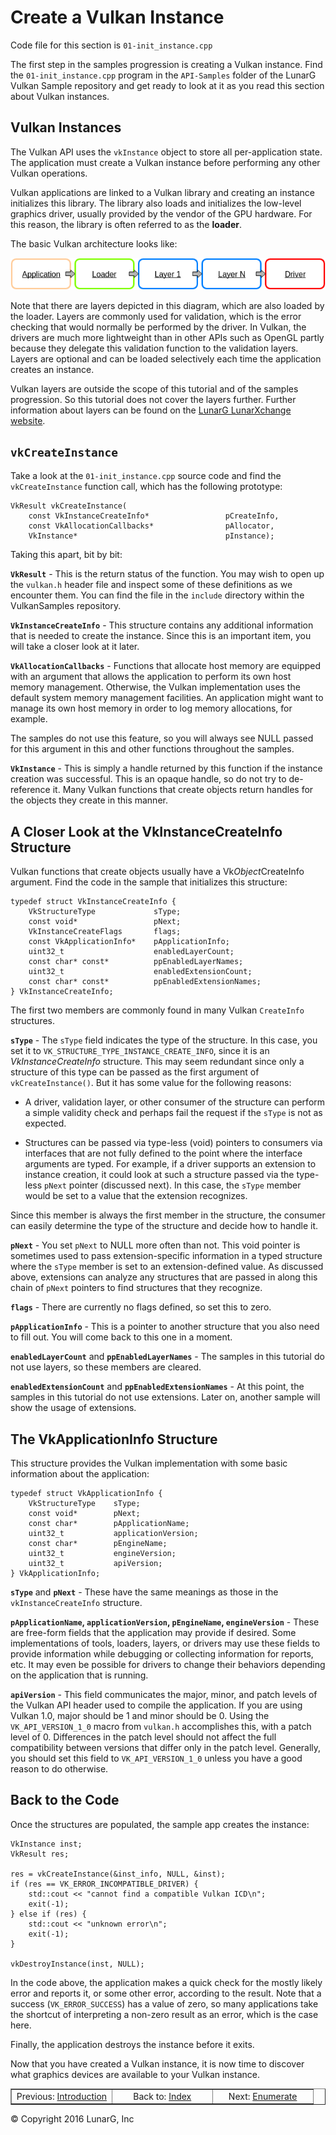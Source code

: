 # Create a Vulkan Instance

<link href="../css/lg_stylesheet.css" rel="stylesheet"></link>

Code file for this section is `01-init_instance.cpp`

The first step in the samples progression is creating a
Vulkan instance.
Find the `01-init_instance.cpp` program in the `API-Samples` folder
of the LunarG Vulkan Sample repository and get ready to look
at it as you read this section about Vulkan instances.

## Vulkan Instances

The Vulkan API uses the `vkInstance` object to store all
per-application state.
The application must create a Vulkan instance
before performing any other Vulkan operations.

Vulkan applications are linked to a Vulkan library and
creating an instance initializes this library.
The library also loads and initializes the low-level graphics driver,
usually provided by the vendor of the GPU hardware.
For this reason, the library is often referred to as
the **loader**.

The basic Vulkan architecture looks like:

![Basic App Loader](../images/BasicAppLoader.png)

Note that there are layers depicted in this diagram,
which are also loaded by the loader.
Layers are commonly used for validation, which is the error
checking that would normally be performed by the driver.
In Vulkan, the drivers are much more lightweight than in
other APIs such as OpenGL partly because they delegate this
validation function to the validation layers.
Layers are optional and can be loaded selectively each
time the application creates an instance.

Vulkan layers are outside the scope of this tutorial
and of the samples progression.
So this tutorial does not cover the layers further.
Further information about layers can be found on the
[LunarG LunarXchange website](https://vulkan.lunarg.com).

## `vkCreateInstance`

Take a look at the `01-init_instance.cpp` source code and find the
`vkCreateInstance` function call, which has the following
prototype:

    VkResult vkCreateInstance(
        const VkInstanceCreateInfo*                 pCreateInfo,
        const VkAllocationCallbacks*                pAllocator,
        VkInstance*                                 pInstance);

Taking this apart, bit by bit:

**`VkResult`** -
This is the return status of the function.
You may wish to open up the `vulkan.h` header file and
inspect some of these definitions as we encounter them.
You can find the file in the `include` directory within the
VulkanSamples repository.

**`VkInstanceCreateInfo`** -
This structure contains any additional information that is
needed to create the instance.
Since this is an important item, you will take a closer look at it later.

**`VkAllocationCallbacks`** -
Functions that allocate host memory are equipped with an argument that
allows the application to perform its own host memory management.
Otherwise, the Vulkan implementation uses the default system
memory management facilities.
An application might want to manage its own host memory
in order to log memory allocations, for example.

The samples do not use this feature, so you will always see NULL passed
for this argument in this and other functions throughout the samples.

**`VkInstance`** -
This is simply a handle returned by this function if the instance
creation was successful.
This is an opaque handle, so do not try to de-reference it.
Many Vulkan functions that create objects return handles for the
objects they create in this manner.

## A Closer Look at the VkInstanceCreateInfo Structure

Vulkan functions that create objects usually have a Vk*Object*CreateInfo
argument.
Find the code in the sample that initializes this structure:

    typedef struct VkInstanceCreateInfo {
        VkStructureType             sType;
        const void*                 pNext;
        VkInstanceCreateFlags       flags;
        const VkApplicationInfo*    pApplicationInfo;
        uint32_t                    enabledLayerCount;
        const char* const*          ppEnabledLayerNames;
        uint32_t                    enabledExtensionCount;
        const char* const*          ppEnabledExtensionNames;
    } VkInstanceCreateInfo;

The first two members are commonly found in many Vulkan `CreateInfo` structures.

**`sType`** -
The `sType` field indicates the type of the structure.
In this case, you set it to `VK_STRUCTURE_TYPE_INSTANCE_CREATE_INFO`,
since it is an *VkInstanceCreateInfo* structure.
This may seem redundant since only a structure of this type can be
passed as the first argument of `vkCreateInstance()`.
But it has some value for the following reasons:

* A driver, validation layer, or other consumer of the structure can perform a simple validity
check and perhaps fail the request if the `sType` is not as expected.

* Structures can be passed via type-less (void) pointers to consumers
via interfaces that are not fully defined to the point where the
interface arguments are typed.  For example, if a driver supports an extension to
instance creation, it could look at such a structure passed via
the type-less `pNext` pointer (discussed next).  In this case, the `sType`
member would be set to a value that the extension recognizes.

Since this member is always the first member in the structure, the
consumer can easily determine the type of the structure and decide
how to handle it.

**`pNext`** -
You set `pNext` to NULL more often than not.
This void pointer is sometimes used to pass extension-specific
information in a typed structure where the `sType` member
is set to an extension-defined value.
As discussed above, extensions can analyze any structures that are passed in
along this chain of `pNext` pointers to find structures that they
recognize.

**`flags`** -
There are currently no flags defined, so set this to zero.

**`pApplicationInfo`** -
This is a pointer to another structure that you also need to fill out.
You will come back to this one in a moment.

**`enabledLayerCount`** and **`ppEnabledLayerNames`** -
The samples in this tutorial do not use layers, so these members are cleared.

**`enabledExtensionCount`** and **`ppEnabledExtensionNames`** -
At this point, the samples in this tutorial do not use extensions.
Later on, another sample will show the usage of extensions.

## The VkApplicationInfo Structure

This structure provides the Vulkan implementation with some
basic information about the application:

    typedef struct VkApplicationInfo {
        VkStructureType    sType;
        const void*        pNext;
        const char*        pApplicationName;
        uint32_t           applicationVersion;
        const char*        pEngineName;
        uint32_t           engineVersion;
        uint32_t           apiVersion;
    } VkApplicationInfo;

**`sType`** and **`pNext`** -
These have the same meanings as those in the `vkInstanceCreateInfo` structure.

**`pApplicationName`, `applicationVersion`, `pEngineName`, `engineVersion`** -
These are free-form fields that the application may provide if desired.
Some implementations of tools, loaders, layers, or drivers may
use these fields to provide information while debugging or collecting
information for reports, etc.
It may even be possible for drivers to change their behaviors depending
on the application that is running.

**`apiVersion`** -
This field communicates the major, minor, and patch levels of the
Vulkan API header used to compile the application.
If you are using Vulkan 1.0, major should be 1 and minor should be 0.
Using the `VK_API_VERSION_1_0` macro from `vulkan.h` accomplishes this,
with a patch level of 0.
Differences in the patch level should not affect the full compatibility
between versions that differ only in the patch level.
Generally, you should set this field to `VK_API_VERSION_1_0` unless
you have a good reason to do otherwise.

## Back to the Code

Once the structures are populated, the sample app creates the instance:

    VkInstance inst;
    VkResult res;

    res = vkCreateInstance(&inst_info, NULL, &inst);
    if (res == VK_ERROR_INCOMPATIBLE_DRIVER) {
        std::cout << "cannot find a compatible Vulkan ICD\n";
        exit(-1);
    } else if (res) {
        std::cout << "unknown error\n";
        exit(-1);
    }

    vkDestroyInstance(inst, NULL);

In the code above, the application makes a quick check for the mostly likely error
and reports it, or some other error, according to the result.
Note that a success (`VK_ERROR_SUCCESS`) has a value of zero,
so many applications take the shortcut of interpreting
a non-zero result as an error, which is the case here.

Finally, the application destroys the instance before it exits.

Now that you have created a Vulkan instance, it is now time to discover what graphics
devices are available to your Vulkan instance.

<table border="1" width="100%">
    <tr>
        <td align="center" width="33%">Previous: <a href="00-intro.html" title="Prev">Introduction</a></td>
        <td align="center" width="33%">Back to: <a href="index.html" title="Index">Index</a></td>
        <td align="center" width="33%">Next: <a href="02-enumerate_devices.html" title="Next">Enumerate</a></td>
    </tr>
</table>
<footer>&copy; Copyright 2016 LunarG, Inc</footer>
